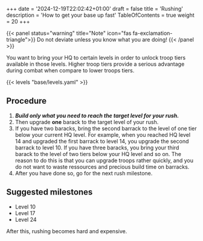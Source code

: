 +++
date = '2024-12-19T22:02:42+01:00'
draft = false
title = 'Rushing'
description = 'How to get your base up fast'
TableOfContents = true
weight = 20
+++

{{< panel status="warning" title="Note" icon="fas fa-exclamation-triangle">}}
Do not deviate unless you know what you are doing!
{{< /panel >}}

You want to bring your HQ to certain levels in order to unlock troop tiers available in those levels. Higher troop tiers provide a serious advantage during combat when compare to lower troops tiers.

{{< levels "base/levels.yaml" >}}

## Procedure

1. ***Build only what you need to reach the target level for your rush.***
2. Then upgrade **one** barack to the target level of your rush.
3. If you have two baracks, bring the second barrack to the level of one tier below your current HQ level. For example, when you reached HQ level 14 and upgraded the first barrack to level 14, you upgrade the second barrack to level 10. If you have three baracks, you bring your third barack to the level of two tiers below your HQ level and so on. The reason to do this is that you can upgrade troops rather quickly, and you do not want to waste ressources and precious build time on barracks.
4. After you have done so, go for the next rush milestone.

## Suggested milestones

* Level 10
* Level 17
* Level 24

After this, rushing becomes hard and expensive.